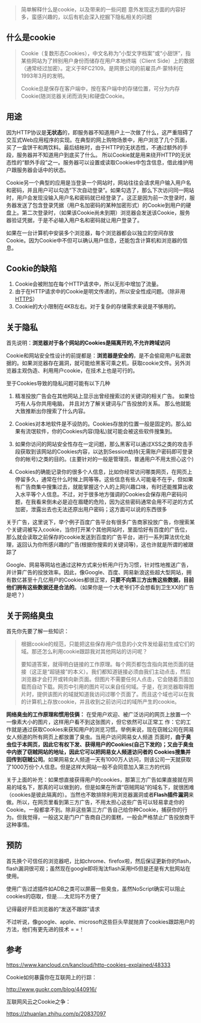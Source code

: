 >   简单解释什么是cookie，以及带来的一些问题
>   意外发现这方面的内容好多，蛮感兴趣的，以后有机会深入挖掘下隐私相关的问题

## 什么是cookie

>   Cookie（复数形态Cookies），中文名称为“小型文字档案”或“小甜饼”，指某些网站为了辨别用户身份而储存在用户本地终端（Client Side）上的数据（通常经过加密）。定义于RFC2109。是网景公司的前雇员卢·蒙特利在1993年3月的发明。
>
>   Cookie总是保存在客户端中，按在客户端中的存储位置，可分为内存Cookie(随浏览器关闭而消失)和硬盘Cookie。

## 用途

因为HTTP协议是**无状态**的，即服务器不知道用户上一次做了什么，这严重阻碍了交互式Web应用程序的实现。在典型的网上购物场景中，用户浏览了几个页面，买了一盒饼干和两饮料。最后结帐时，由于HTTP的无状态性，不通过额外的手段，服务器并不知道用户到底买了什么。 所以Cookie就是用来绕开HTTP的无状态性的“额外手段”之一。服务器可以设置或读取Cookies中包含信息，借此维护用户跟服务器会话中的状态。

Cookie另一个典型的应用是当登录一个网站时，网站往往会请求用户输入用户名和密码，并且用户可以勾选“下次自动登录”。如果勾选了，那么下次访问同一网站时，用户会发现没输入用户名和密码就已经登录了。这正是因为前一次登录时，服务器发送了包含登录凭据（用户名加密码的某种加密形式）的Cookie到用户的硬盘上。第二次登录时，（如果该Cookie尚未到期）浏览器会发送该Cookie，服务器验证凭据，于是不必输入用户名和密码就让用户登录了。

如果在一台计算机中安装多个浏览器，每个浏览器都会以独立的空间存放Cookie。因为Cookie中不但可以确认用户信息，还能包含计算机和浏览器的信息。

## Cookie的缺陷

1.  Cookie会被附加在每个HTTP请求中，所以无形中增加了流量。
2.  由于在HTTP请求中的Cookie是明文传递的，所以安全性成问题。（除非用[HTTPS](https://zh.wikipedia.org/wiki/HTTPS)）
3.  Cookie的大小限制在4KB左右。对于复杂的存储需求来说是不够用的。

## 关于隐私

首先说明：**浏览器对于各个网站的Cookies是隔离开的,不允许跨域访问**

Cookie和网站安全性设计的前提都是：**浏览器是安全的**，是不会偷窥用户私密数据的。如果浏览器存在漏洞，就可能给黑客可乘之机，获取cookie文件。另外浏览器主观伪造、利用用户cookie，在技术上也是可行的。

至于Cookies导致的隐私问题可能有以下几种

1.  精准投放广告会在其他网站上显示出曾经搜索过的关键词的相关广告。 如果恰巧有人与你共用电脑， 并且对方了解关键词与广告投放的关系。 那么他就能大致推断出你搜索了什么内容。


2.  Cookies对本地软件是不设防的。Cookies存放的位置一般是固定的。那么如果有流氓软件，你的Cookies内容(隐私)就可能会被这些软件搜集到。


3.  如果你访问的网站安全性存在一定问题，那么黑客可以通过XSS之类的攻击手段获取到该网站的Cookies内容，以达到Session劫持(无需账户密码即可登录你的帐号)之类的目的。(主要针对的一般是管理员，普通用户不用太担心这个)
4.  Cookies的确能记录你的很多个人信息，比如你经常访问哪类网页，在网页上停留多久，通常在什么时候上网等等。这些信息有些人可能毫不在乎，但如果有广告商集中搜集过去，就能掌握这个人的上网兴趣口味，有时还能推算出收入水平等个人信息。不过，对于很多地方强调的Cookies会保存用户密码问题，在我看来倒未必是迫在眉睫的危险，因为这些密码通常会用不可逆的方式加密，泄露出去也无法还原出用户密码；这方面可以说的东西很多

关于广告，这里说下，举个例子百度广告平台有很多广告商家投放广告，你搜索某个关键词被写入cookie，当你打开某个其他网站时，里面恰好有百度的广告位，那么就会读取之前保存的cookie发送到百度的广告平台，进行一系列算法优化处理，返回认为你所感兴趣的广告(根据你搜索的关键词等)，这也许就是所谓的被跟踪了

Google、网易等网站也通过这种方式来分析用户行为习惯，针对性地推送广告，并计算广告的投放效率。因此，像Google、百度、网易新浪这些超大型网站，拥有数亿甚至十几亿用户的Cookies都很正常，**只要不向第三方出售这些数据，目前他们拥有这些数据还是合法的**。（如果你是一个大老爷们不会想看到卫生XX的广告是吧？）

## 关于网络臭虫

首先你先要了解一些知识：

>   根据cookie的规范，只能把这些保存用户信息的小文件发给最初生成它们的域。那还怎么利用cookie跟踪我对其他网站的访问呢？
>
>   要知道答案，就得明白链接的工作原理。每个网页都包含指向其他页面的链接（这正是“超链接”的本义）。我们都知道链接必须由我们主动点击，然后浏览器才会打开或转向新页面。但图片不需要任何人点击，它会随着页面加载而自动下载。网页中引用的图片可以来自任何域。于是，在浏览器取得图片时，提供该图片的域就知道我访问过哪个页面了。而且这个域也可以在我的计算机上存放cookie，并且收到之前访问过的域所产生的cookie。

**网络臭虫的工作原理和惯用伎俩：**
在受用户欢迎、被广泛访问的网页上放置一个一像素大小的图片，这样用户看不到这张图片，但它依然可以正常工 作：它的工作就是通过获取Cookies来获知用户的浏览习惯。举例来说，现在窃贼公司在网易女人频道的所有网页上都放置了臭虫。当用户访问网易女人频道 页面时，**由于臭虫位于本网页，因此它有权下发、获得用户的Cookies(自己下发的)；又由于臭虫中内嵌了窃贼网站的地址，因此它可以把网易女人频道访问者的 Cookies搜集并回传到窃贼公司**。如果网易女人频道一天有1000万人访问，则该公司一天就获取了1000万份个人信息。但是这样大网站一般不会同意加入第三方的代码

关于上面的补充：如果想直接获得用户的cookies，那第三方广告如果直接就在网易的域名下，那真的可以做到的，但是如果在所谓“窃贼网站”的域名下，就很困难（cookies是彼此隔离的）。当然也不敢排除利用浏览器漏洞或者**Flash插件漏洞**来做。所以，在网页里看到第三方广告，不用太担心这些广告可以轻易拿走你的Cookie。一般都拿不到。除非这些第三方广告自己给你种Cookie，捕获你的行为。但我觉得，一般这又是门户广告商自己的蛋糕，一般会严格禁止广告投放商干这种事情。

## 预防

首先换个可信任的浏览器吧，比如chrome、firefox啦，然后保证更新你的flash，flash漏洞很可观；虽然现在google即将淘汰flash采用H5但是还是有大批网站在使用。

使用广告过滤插件如ADB之类可以屏蔽一些臭虫，虽然NoScript确实可以阻止cookies的窃取，但是.....太尼玛不方便了

记得最好开启浏览器的“发送不跟踪”请求

不过听说，像google、apple、microsoft这些巨头早就抛弃了cookies跟踪用户的方法，他们有更先进的技术 = =！

## 参考

https://www.kancloud.cn/kancloud/http-cookies-explained/48333

Cookie如何暴露你在互联网上的行踪：

http://www.guokr.com/blog/440916/

互联网风云之Cookie之争：

​https://zhuanlan.zhihu.com/p/20837097